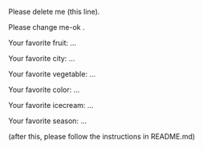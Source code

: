 Please delete me (this line).

Please change me-ok .

Your favorite fruit: ...

Your favorite city: ...

Your favorite vegetable: ...

Your favorite color: ...

Your favorite icecream: ...

Your favorite season: ...

(after this, please follow the instructions in README.md)


